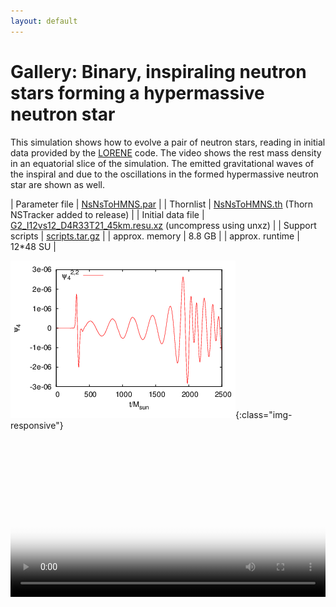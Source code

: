 ```yaml
---
layout: default
---
```

<script src="jwplayer/jwplayer.js" type="text/javascript"> </script>

<!-- markdown="1" is needed to get markdown inside of the div -->
<div class="col-lg-12 col-md-12 col-sm-12 col-xs-12 section" markdown="1">

Gallery: Binary, inspiraling neutron stars forming a hypermassive neutron star
==============================================================================

This simulation shows how to evolve a pair of neutron stars, reading in initial
data provided by the [LORENE](http://www.lorene.obspm.fr/) code. The video shows the rest mass density in
an equatorial slice of the simulation. The emitted gravitational waves of the
inspiral and due to the oscillations in the formed hypermassive neutron star
are shown as well.

| Parameter file        | [NsNsToHMNS.par](nsnstohmns.par) |
| Thornlist             | [NsNsToHMNS.th](NsNsToHMNS.th) (Thorn NSTracker added to release) |
| Initial data file     | [G2_I12vs12_D4R33T21_45km.resu.xz](G2_I12vs12_D4R33T21_45km.resu.xz) (uncompress using unxz) |
| Support scripts       | [scripts.tar.gz](scripts.tar.gz) |
| approx. memory        | 8.8 GB |
| approx. runtime       | 12\*48 SU |

<div class="col-lg-6 col-md-6 col-sm-8 col-xs-12 section" markdown="1">

![Psi_4^{2,2} at r=300M over time](mp_Psi4_l2_m2_r300.00.png){:class="img-responsive"}

</div>

<div class="col-lg-8 col-md-8 col-sm-8 col-xs-12 section">
<video width="100%" controls poster="rho.png">
  <source src="rho.mp4" type="video/mp4">
  <!--<source src="movie.ogg" type="video/ogg">-->
  Your browser does not support the video tag.
</video>
</div>
